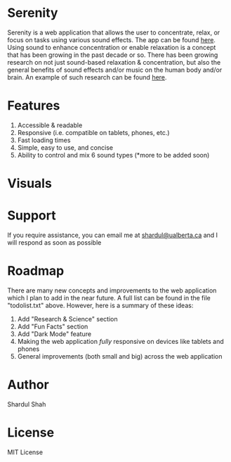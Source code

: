 # Serenity

Serenity is a web application that allows the user to concentrate, relax, or focus on tasks using various sound effects.
The app can be found [here](https://shardul-shah.github.io/Serenity/). Using sound to enhance concentration or enable relaxation is a concept that has been growing in the past decade or so. 
There has been growing research on not just sound-based relaxation & concentration, but also the general benefits of sound effects and/or music on the human body and/or brain. An example of such research can be found [here](https://link.springer.com/article/10.1007/s12038-013-9341-8).


# Features
1. Accessible & readable 
2. Responsive (i.e. compatible on tablets, phones, etc.)
3. Fast loading times
4. Simple, easy to use, and concise
5. Ability to control and mix 6 sound types (*more to be added soon)

# Visuals



# Support
If you require assistance, you can email me at shardul@ualberta.ca and I will respond as soon as possible

# Roadmap
There are many new concepts and improvements to the web application which I plan to add in the near future. A full list can be found in the file "todolist.txt" above.
However, here is a summary of these ideas:

1. Add "Research & Science" section
2. Add "Fun Facts" section
3. Add "Dark Mode" feature
4. Making the web application *fully* responsive on devices like tablets and phones
5. General improvements (both small and big) across the web application

# Author
Shardul Shah

# License
MIT License


